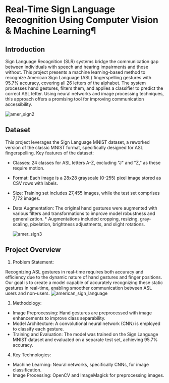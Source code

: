 # Real-Time Sign Language Recognition Using Computer Vision & Machine Learning¶

## Introduction
Sign Language Recognition (SLR) systems bridge the communication gap between individuals with speech and hearing impairments and those without. This project presents a machine learning-based method to recognize American Sign Language (ASL) fingerspelling gestures with 95.7% accuracy, covering all 26 letters of the alphabet. The system processes hand gestures, filters them, and applies a classifier to predict the correct ASL letter. Using neural networks and image processing techniques, this approach offers a promising tool for improving communication accessibility.

![amer_sign2](https://github.com/user-attachments/assets/51d762c2-dbe1-4942-b1f5-0f72d667c8ff)


## Dataset
This project leverages the Sign Language MNIST dataset, a reworked version of the classic MNIST format, specifically designed for ASL fingerspelling. Key features of the dataset:

* Classes: 24 classes for ASL letters A-Z, excluding "J" and "Z," as these require motion.
* Format: Each image is a 28x28 grayscale (0-255) pixel image stored as CSV rows with labels.
* Size: Training set includes 27,455 images, while the test set comprises 7,172 images.
* Data Augmentation: The original hand gestures were augmented with various filters and transformations to improve model robustness and generalization. * Augmentations included cropping, resizing, gray-scaling, pixelation, brightness adjustments, and slight rotations.

  ![amer_sign3](https://github.com/user-attachments/assets/ee68a02a-e440-4537-85d0-a139315b49a1)


## Project Overview
1. Problem Statement:
   
Recognizing ASL gestures in real-time requires both accuracy and efficiency due to the dynamic nature of hand gestures and finger positions. Our goal is to create a model capable of accurately recognizing these static gestures in real-time, enabling smoother communication between ASL users and non-users.
![american_sign_language](https://github.com/user-attachments/assets/9962cde8-825d-4569-9054-733c77a9cb7c)


3. Methodology:
   
* Image Preprocessing: Hand gestures are preprocessed with image enhancements to improve class separability.
* Model Architecture: A convolutional neural network (CNN) is employed to classify each gesture.
* Training and Evaluation: The model was trained on the Sign Language MNIST dataset and evaluated on a separate test set, achieving 95.7% accuracy.

4.  Key Technologies: 
* Machine Learning: Neural networks, specifically CNNs, for image classification.
* Image Processing: OpenCV and ImageMagick for preprocessing images.
